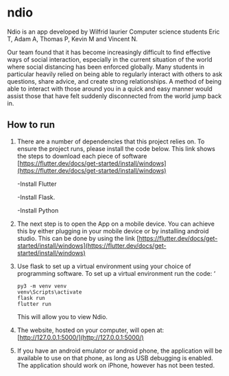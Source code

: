 
# ndio

  

Ndio is an app developed by Wilfrid laurier Computer science students Eric T, Adam A, Thomas P, Kevin M and Vincent N.

  

Our team found that it has become increasingly difficult to find effective ways of social interaction, especially in the current situation of the world where social distancing has been enforced globally. Many students in particular heavily relied on being able to regularly interact with others to ask questions, share advice, and create strong relationships. A method of being able to interact with those around you in a quick and easy manner would assist those that have felt suddenly disconnected from the world jump back in.

  

## How to run

  

1. There are a number of dependencies that this project relies on. To ensure the project runs, please install the code below. This link shows the steps to download each piece of software [https://flutter.dev/docs/get-started/install/windows](https://flutter.dev/docs/get-started/install/windows)

   -Install Flutter

   -Install Flask.

   -Install Python

  

2. The next step is to open the App on a mobile device. You can achieve this by either plugging in your mobile device or by installing android studio. This can be done by using the link [https://flutter.dev/docs/get-started/install/windows](https://flutter.dev/docs/get-started/install/windows)

  

3. Use flask to set up a virtual environment using your choice of programming software. To set up a virtual environment run the code: ‘
                 
       py3 -m venv venv
       venv\Scripts\activate 
       flask run
       flutter run
      This will allow you to view Ndio.

  

4. The website, hosted on your computer, will open at: [http://127.0.0.1:5000/](http://127.0.0.1:5000/)

5. If you have an android emulator or android phone, the application will be available to use on that phone, as long as USB debugging is enabled. The application should work on iPhone, however has not been tested. 
  

##
